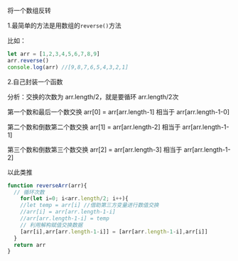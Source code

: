 将一个数组反转

1.最简单的方法是用数组的`reverse()`方法

比如：

```javascript
let arr = [1,2,3,4,5,6,7,8,9]
arr.reverse()
console.log(arr) //[9,8,7,6,5,4,3,2,1]
```

2.自己封装一个函数

分析：交换的次数为 arr.length/2，就是要循环 arr.length/2次

第一个数和最后一个数交换 arr[0] = arr[arr.length-1] 相当于 arr[arr.length-1-0]

第二个数和倒数第二个数交换 arr[1] = arr[arr.length-2] 相当于 arr[arr.length-1-1]

第三个数和倒数第三个数交换 arr[2] = arr[arr.length-3] 相当于 arr[arr.length-1-2]

以此类推

```javascript
function reverseArr(arr){
  // 循环次数
	for(let i=0; i<arr.length/2; i++){
    //let temp = arr[i] //借助第三方变量进行数值交换
  	//arr[i] = arr[arr.length-1-i]
  	//arr[arr.length-1-i] = temp
    // 利用解构赋值交换数据
    [arr[i],arr[arr.length-1-i]] = [arr[arr.length-1-i],arr[i]]
  }
  return arr
}
```

